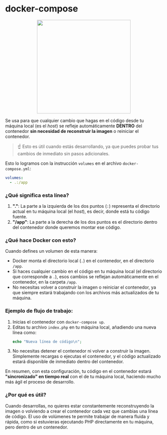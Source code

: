 
# docker-compose

<p align="center">
  <img src="https://github.com/user-attachments/assets/8113ae18-24fc-4d6f-be9d-2a3ca0ecc22f" height="300" />
</p>

Se usa para que cualquier cambio que hagas en el código desde tu máquina local (es el *host*) se refleje automáticamente __DENTRO__ del contenedor **sin necesidad de reconstruir la imagen** o reiniciar el contenedor. 

> ☝️ Esto es útil cuando estás desarrollando, ya que puedes probar tus cambios de inmediato sin pasos adicionales.

Esto lo logramos con la instrucción `volumes` en el archivo `docker-compose.yml`:

```yaml
volumes:
  - .:/app
```

### ¿Qué significa esta línea?
1. **"."**: La parte a la izquierda de los dos puntos (`:`) representa el directorio actual en tu máquina local (el *host*), es decir, donde está tu código fuente.
2. **"/app"**: La parte a la derecha de los dos puntos es el directorio dentro del contenedor donde queremos montar ese código.

### ¿Qué hace Docker con esto?
Cuando defines un volumen de esta manera:
- Docker monta el directorio local (`.`) en el contenedor, en el directorio `/app`. 
- Si haces cualquier cambio en el código en tu máquina local (el directorio que corresponde a `.`), esos cambios se reflejan automáticamente en el contenedor, en la carpeta `/app`.
- No necesitas volver a construir la imagen o reiniciar el contenedor, ya que siempre estará trabajando con los archivos más actualizados de tu máquina.

### Ejemplo de flujo de trabajo:

1. Inicias el contenedor con `docker-compose up`.
2. Editas tu archivo `index.php` en tu máquina local, añadiendo una nueva línea como:
    ```php
    echo "Nueva línea de código\n";
    ```
3. No necesitas detener el contenedor ni volver a construir la imagen. Simplemente recargas o ejecutas el contenedor, y el código actualizado estará disponible de inmediato dentro del contenedor.

En resumen, con esta configuración, tu código en el contenedor estará **"sincronizado" en tiempo real** con el de tu máquina local, haciendo mucho más ágil el proceso de desarrollo.

### ¿Por qué es útil?

Cuando desarrollas, no quieres estar constantemente reconstruyendo la imagen o volviendo a crear el contenedor cada vez que cambias una línea de código. El uso de volúmenes te permite trabajar de manera fluida y rápida, como si estuvieras ejecutando PHP directamente en tu máquina, pero dentro de un contenedor.
